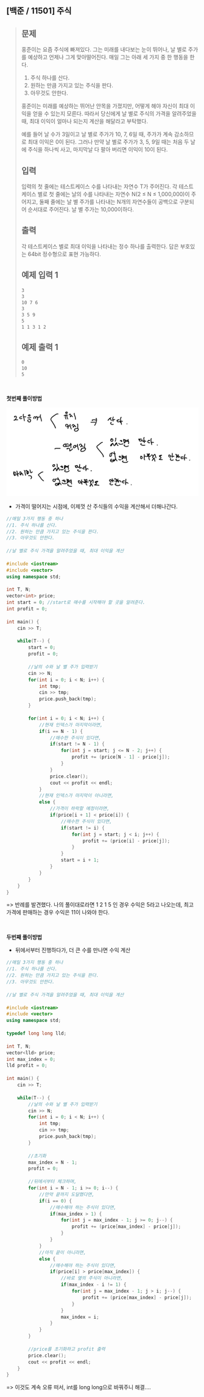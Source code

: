 ## [백준 / 11501] 주식

> ## 문제
>
> 홍준이는 요즘 주식에 빠져있다. 그는 미래를 내다보는 눈이 뛰어나, 날 별로 주가를 예상하고 언제나 그게 맞아떨어진다. 매일 그는 아래 세 가지 중 한 행동을 한다.
>
> 1. 주식 하나를 산다.
> 2. 원하는 만큼 가지고 있는 주식을 판다.
> 3. 아무것도 안한다.
>
> 홍준이는 미래를 예상하는 뛰어난 안목을 가졌지만, 어떻게 해야 자신이 최대 이익을 얻을 수 있는지 모른다. 따라서 당신에게 날 별로 주식의 가격을 알려주었을 때, 최대 이익이 얼마나 되는지 계산을 해달라고 부탁했다.
>
> 예를 들어 날 수가 3일이고 날 별로 주가가 10, 7, 6일 때, 주가가 계속 감소하므로 최대 이익은 0이 된다. 그러나 만약 날 별로 주가가 3, 5, 9일 때는 처음 두 날에 주식을 하나씩 사고, 마지막날 다 팔아 버리면 이익이 10이 된다.
>
> ## 입력
>
> 입력의 첫 줄에는 테스트케이스 수를 나타내는 자연수 T가 주어진다. 각 테스트케이스 별로 첫 줄에는 날의 수를 나타내는 자연수 N(2 ≤ N ≤ 1,000,000)이 주어지고, 둘째 줄에는 날 별 주가를 나타내는 N개의 자연수들이 공백으로 구분되어 순서대로 주어진다. 날 별 주가는 10,000이하다.
>
> ## 출력
>
> 각 테스트케이스 별로 최대 이익을 나타내는 정수 하나를 출력한다. 답은 부호있는 64bit 정수형으로 표현 가능하다.
>
> ## 예제 입력 1
>
> ```
> 3
> 3
> 10 7 6
> 3
> 3 5 9
> 5
> 1 1 3 1 2
> ```
>
> ## 예제 출력 1
>
> ```
> 0
> 10
> 5
> ```

<br>

**첫번째 풀이방법**

![tmp](image.assets/tmp.jpeg)

- 가격이 떨어지는 시점에, 이제껏 산 주식들의 수익을 계산해서 더해나간다.

```cpp
//매일 3가지 행동 중 하나
//1. 주식 하나를 산다.
//2. 원하는 만큼 가지고 있는 주식을 판다.
//3. 아무것도 안한다.

//날 별로 주식 가격을 알려주었을 때, 최대 이익을 계산

#include <iostream>
#include <vector>
using namespace std;

int T, N;
vector<int> price;
int start = 0; //start로 매수를 시작해야 할 곳을 알려준다.
int profit = 0;

int main() {
    cin >> T;
    
    while(T--) {
        start = 0;
        profit = 0;
      
        //날의 수와 날 별 주가 입력받기
        cin >> N;
        for(int i = 0; i < N; i++) {
            int tmp;
            cin >> tmp;
            price.push_back(tmp);
        }
        
        for(int i = 0; i < N; i++) {
          	//현재 인덱스가 마지막이라면,
            if(i == N - 1) {
              	//매수한 주식이 있다면,
                if(start != N - 1) {
                    for(int j = start; j <= N - 2; j++) {
                        profit += (price[N - 1] - price[j]);
                    }
                }
                price.clear();
                cout << profit << endl;
            }
          	//현재 인덱스가 마지막이 아니라면,
            else {
              	//가격이 하락할 예정이라면,
                if(price[i + 1] < price[i]) {
                  	//매수한 주식이 있다면,
                    if(start != i) {
                        for(int j = start; j < i; j++) {
                            profit += (price[i] - price[j]);
                        }
                    }
                    start = i + 1;
                }
            }
        }
    }
}
```

=> 반례를 발견했다. 나의 풀이대로라면 1 2 1 5 인 경우 수익은 5라고 나오는데, 최고 가격에 판매하는 경우 수익은 11이 나와야 한다.

<br>

**두번째 풀이방법**

- 뒤에서부터 진행하다가, 더 큰 수를 만나면 수익 계산

```cpp
//매일 3가지 행동 중 하나
//1. 주식 하나를 산다.
//2. 원하는 만큼 가지고 있는 주식을 판다.
//3. 아무것도 안한다.

//날 별로 주식 가격을 알려주었을 때, 최대 이익을 계산

#include <iostream>
#include <vector>
using namespace std;

typedef long long lld;

int T, N;
vector<lld> price;
int max_index = 0;
lld profit = 0;

int main() {
    cin >> T;
    
    while(T--) {
        //날의 수와 날 별 주가 입력받기
        cin >> N;
        for(int i = 0; i < N; i++) {
            int tmp;
            cin >> tmp;
            price.push_back(tmp);
        }
        
        //초기화
        max_index = N - 1;
        profit = 0;
        
        //뒤에서부터 체크하며,
        for(int i = N - 1; i >= 0; i--) {
            //만약 끝까지 도달했다면,
            if(i == 0) {
                //매수해야 하는 주식이 있다면,
                if(max_index > 1) {
                    for(int j = max_index - 1; j >= 0; j--) {
                        profit += (price[max_index] - price[j]);
                    }
                }
            }
            //아직 끝이 아니라면,
            else {
                //매수해야 하는 주식이 있다면,
                if(price[i] > price[max_index]) {
                    //바로 옆의 주식이 아니라면,
                    if(max_index - i != 1) {
                        for(int j = max_index - 1; j > i; j--) {
                            profit += (price[max_index] - price[j]);
                        }
                    }
                    max_index = i;
                }
            }
        }
        
        //price를 초기화하고 profit 출력
        price.clear();
        cout << profit << endl;
    }
}
```

=> 이것도 계속 오류 떠서, int를 long long으로 바꿔주니 해결....

